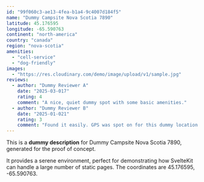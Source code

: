 ```yaml
---
id: "99f060c3-ae13-4fea-b1a4-9c4007d184f5"
name: "Dummy Campsite Nova Scotia 7890"
latitude: 45.176595
longitude: -65.590763
continent: "north-america"
country: "canada"
region: "nova-scotia"
amenities:
  - "cell-service"
  - "dog-friendly"
images:
  - "https://res.cloudinary.com/demo/image/upload/v1/sample.jpg"
reviews:
  - author: "Dummy Reviewer A"
    date: "2025-03-017"
    rating: 4
    comment: "A nice, quiet dummy spot with some basic amenities."
  - author: "Dummy Reviewer B"
    date: "2025-01-021"
    rating: 3
    comment: "Found it easily. GPS was spot on for this dummy location."
---
```


This is a **dummy description** for Dummy Campsite Nova Scotia 7890, generated for the proof of concept.

It provides a serene environment, perfect for demonstrating how SvelteKit can handle a large number of static pages. The coordinates are 45.176595, -65.590763.
